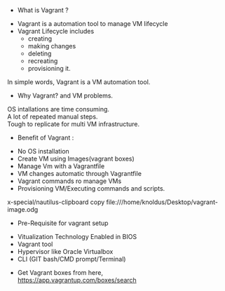 * What is Vagrant ? <br/>
- Vagrant is a automation tool to manage VM lifecycle
- Vagrant Lifecycle includes 
    - creating 
    - making changes 
    - deleting 
    - recreating 
    - provisioning it.

In simple words, Vagrant is a VM automation tool. <br/>

* Why Vagrant? and VM problems. <br/>

OS intallations are time consuming.<br/>
A lot of repeated manual steps. <br/>
Tough to replicate for multi VM infrastructure. <br/>

* Benefit of Vagrant : 
- No OS installation
- Create VM using Images(vagrant boxes)
- Manage Vm with a Vagrantfile
- VM changes automatic through Vagrantfile
- Vagrant commands ro manage VMs
- Provisioning VM/Executing commands and scripts.

x-special/nautilus-clipboard
copy
file:///home/knoldus/Desktop/vagrant-image.odg

* Pre-Requisite for vagrant setup
- Vitualization Technology Enabled in BIOS
- Vagrant tool
- Hypervisor like Oracle Virtualbox
- CLI (GIT bash/CMD prompt/Terminal)

* Get Vagrant boxes from here, <br/>
https://app.vagrantup.com/boxes/search